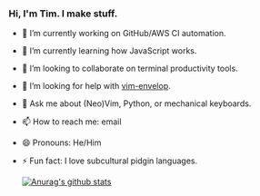 ### Hi, I'm Tim. I make stuff.

- 🔭 I’m currently working on GitHub/AWS CI automation.
- 🌱 I’m currently learning how JavaScript works.
- 👯 I’m looking to collaborate on terminal productivity tools.
- 🤔 I’m looking for help with [vim-envelop](https://github.com/timbedard/vim-envelop).
- 💬 Ask me about (Neo)Vim, Python, or mechanical keyboards.
- 📫 How to reach me: email
- 😄 Pronouns: He/Him
- ⚡ Fun fact: I love subcultural pidgin languages.

  [![Anurag's github stats](https://github-readme-stats.vercel.app/api?username=timbedard)](https://github.com/anuraghazra/github-readme-stats)
